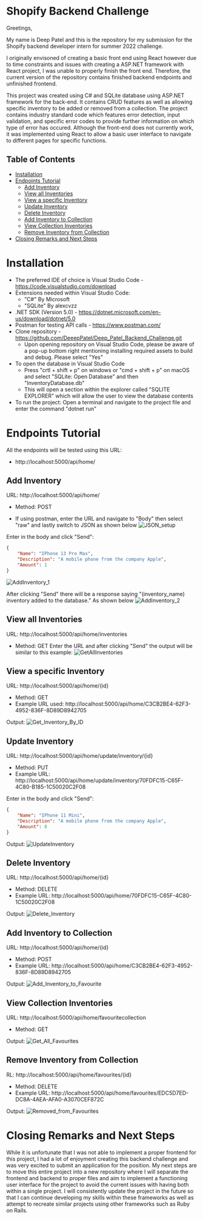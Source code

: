 # Shopify Backend Challenge

Greetings,

My name is Deep Patel and this is the repository for my submission for the Shopify backend developer intern for summer 2022 challenge.

I originally envisoned of creating a basic front end using React however due to time constraints and issues with creating a ASP.NET framework with React project, I was unable to properly finish the front end. Therefore, the current version of the repository contains finished backend endpoints and unfinished frontend.

This project was created using C# and SQLite database using ASP.NET framework for the back-end. It contains CRUD features as well as allowing specific inventory to be added or removed from a collection. The project contains industry standard code which features error detection, input validation, and specific error codes to provide further information on which type of error has occured. Although the front-end does not currently work, it was implemented using React to allow a basic user interface to navigate to different pages for specific functions.

## Table of Contents
- [Installation](#installation)
- [Endpoints Tutorial](#endpoints)
  - [Add Inventory](#add-inventory)
  - [View all Inventories](#view-all-inventories)
  - [View a specific Inventory](#view-specific-inventory)
  - [Update Inventory](#update-inventory)
  - [Delete Inventory](#delete-inventory)
  - [Add Inventory to Collection](#add-inventory-to-collection)
  - [View Collection Inventories](#view-collection-inventories)
  - [Remove Inventory from Collection](#remove-inventory-from-collection)
- [Closing Remarks and Next Steps](#closing-remarks-and-next-steps)

# Installation
- The preferred IDE of choice is Visual Studio Code - https://code.visualstudio.com/download
- Extensions needed within Visual Studio Code:
  - "C#" By Microsoft
  - "SQLite" By alexcvzz  
- .NET SDK (Version 5.0) - https://dotnet.microsoft.com/en-us/download/dotnet/5.0
- Postman for testing API calls - https://www.postman.com/
- Clone repository - https://github.com/DeeepPatel/Deep_Patel_Backend_Challenge.git
  - Upon opening repository on Visual Studio Code, please be aware of a pop-up bottom right mentioning installing required assets to build and debug. Please select "Yes"
- To open the database in Visual Studio Code
  - Press "crtl + shift + p" on windows or "cmd + shift + p" on macOS and select "SQLite: Open Database" and then "InventoryDatabase.db"
  - This will open a section within the explorer called "SQLITE EXPLORER" which will allow the user to view the database contents
- To run the project: Open a terminal and navigate to the project file and enter the command "dotnet run"



# Endpoints Tutorial
All the endpoints will be tested using this URL:
 - http://localhost:5000/api/home/

## Add Inventory
URL: http://localhost:5000/api/home/
 - Method: POST

- If using postman, enter the URL and navigate to "Body" then select "raw" and lastly switch to JSON as shown below
![JSON_setup](https://user-images.githubusercontent.com/55398707/150236000-d5c3ffc2-53b8-4ace-8d60-d6a47857d2a1.png)

Enter in the body and click "Send":
```json
{
    "Name": "IPhone 13 Pro Max",
    "Description": "A mobile phone from the company Apple",
    "Amount": 1    
}
```
![AddInventory_1](https://user-images.githubusercontent.com/55398707/150236156-076dfbe1-97a3-4b05-a181-9b27d6257bbb.png)

After clicking "Send" there will be a response saying "(inventory_name) inventory added to the database." As shown below
![AddInventory_2](https://user-images.githubusercontent.com/55398707/150236423-5a345c3e-80a7-4aac-8a57-c6ad58546877.png)


## View all Inventories
URL: http://localhost:5000/api/home/inventories
 - Method: GET
Enter the URL and after clicking "Send" the output will be similar to this example:
![GetAllInventories](https://user-images.githubusercontent.com/55398707/150236790-b035fa2e-612a-4e7e-907a-33c9e901bab2.png)


## View a specific Inventory
URL: http://localhost:5000/api/home/{id}
 - Method: GET
 - Example URL used: http://localhost:5000/api/home/C3CB2BE4-62F3-4952-836F-8D89D8942705

Output:
![Get_Inventory_By_ID](https://user-images.githubusercontent.com/55398707/150236939-00c81e23-830f-4142-ba3c-4f3a50f43c5c.png)


## Update Inventory
URL: http://localhost:5000/api/home/update/inventory/{id}
 - Method: PUT
 - Example URL: http://localhost:5000/api/home/update/inventory/70FDFC15-C65F-4C80-B185-1C50020C2F08

Enter in the body and click "Send":
```json
{
    "Name": "IPhone 11 Mini",
    "Description": "A mobile phone from the company Apple",
    "Amount": 8    
}
```
Output:
![UpdateInventory](https://user-images.githubusercontent.com/55398707/150237341-48cd2e02-2c0d-4eac-8b87-a37210bbe84d.png)


## Delete Inventory
URL: http://localhost:5000/api/home/{id}
 - Method: DELETE
 - Example URL: http://localhost:5000/api/home/70FDFC15-C65F-4C80-1C50020C2F08

Output:
![Delete_Inventory](https://user-images.githubusercontent.com/55398707/150237623-6aa323dd-57b1-4153-8511-2418053e980e.png)


## Add Inventory to Collection
URL: http://localhost:5000/api/home/{id}
 - Method: POST
 - Example URL: http://localhost:5000/api/home/C3CB2BE4-62F3-4952-836F-8D89D8942705

Output:
![Add_Inventory_to_Favourite](https://user-images.githubusercontent.com/55398707/150238062-41ad8ea4-83a0-45e6-8399-d5f53783ac86.png)


## View Collection Inventories
URL: http://localhost:5000/api/home/favouritecollection
 - Method: GET

Output:
![Get_All_Favourites](https://user-images.githubusercontent.com/55398707/150238264-af4e5b8e-7782-4f45-a91b-d2517a0a78fe.png)


## Remove Inventory from Collection
RL: http://localhost:5000/api/home/favourites/{id}
 - Method: DELETE
 - Example URL: http://localhost:5000/api/home/favourites/EDC5D7ED-DC8A-4AEA-AFA0-A3070CEF872C

Output:
![Removed_from_Favourites](https://user-images.githubusercontent.com/55398707/150238373-8f0e636b-846b-4cfa-9457-cbf9d6ddafa8.png)

# Closing Remarks and Next Steps

While it is unfortunate that I was not able to implement a proper frontend for this project, I had a lot of enjoyment creating this backend challenge and was very excited to submit an application for the position. My next steps are to move this entire project into a new repository where I will separate the frontend and backend to proper files and aim to implement a functioning user interface for the project to avoid the current issues with having both within a single project. I will consistently update the project in the future so that I can continue developing my skills within these frameworks as well as attempt to recreate similar projects using other frameworks such as Ruby on Rails.

